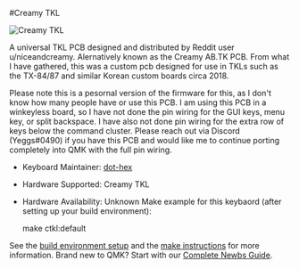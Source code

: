 #Creamy TKL

![Creamy TKL](https://i.imgur.com/Sw8G5IV.jpg)

A universal TKL PCB designed and distributed by Reddit user u/niceandcreamy. Alernatively known as the Creamy AB.TK PCB. From what I have gathered, this was a custom pcb designed for use in TKLs such as the TX-84/87 and similar Korean custom boards circa 2018.

Please note this is a pesornal version of the firmware for this, as I don't know how many people have or use this PCB. I am using this PCB in a winkeyless board, so I have not done the pin wiring for the GUI keys, menu key, or split backspace. I have also not done pin wiring for the extra row of keys below the command cluster. Please reach out via Discord (Yeggs#0490) if you have this PCB and would like me to continue porting completely into QMK with the full pin wiring. 

* Keyboard Maintainer: [dot-hex](https://github.com/dot-hex)
* Hardware Supported: Creamy TKL 
* Hardware Availability: Unknown
Make example for this keybaord (after setting up your build environment):

    make ctkl:default


See the [build environment setup](https://docs.qmk.fm/#/getting_started_build_tools) and the [make instructions](https://docs.qmk.fm/#/getting_started_make_guide) for more information. Brand new to QMK? Start with our [Complete Newbs Guide](https://docs.qmk.fm/#/newbs).

